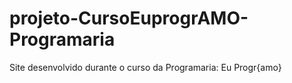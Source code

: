 # projeto-CursoEuprogrAMO-Programaria
Site desenvolvido durante o curso da Programaria: Eu Progr{amo}
